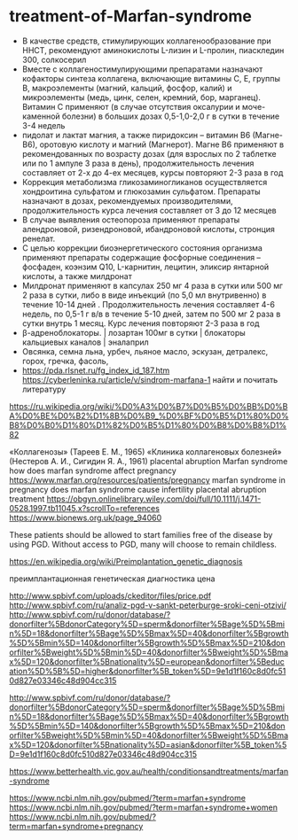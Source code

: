 # treatment-of-Marfan-syndrome
+ В качестве средств, стимулирующих коллагенообразование при ННСТ, рекомендуют аминокислоты L-лизин и L-пролин, пиаскледин 300, солкосерил
+ Вместе с коллагеностимулирующими препаратами назначают кофакторы синтеза коллагена, включающие витамины С, Е, группы В, макроэлементы (магний, кальций, фосфор, калий) и микроэлементы (медь, цинк, селен, кремний, бор, марганец). Витамин С применяют (в случае отсутствия оксалурии и моче-каменной болезни) в больших дозах 0,5-1,0-2,0 г в сутки в течение 3-4 недель
+ пидолат и лактат магния, а также  пиридоксин – витамин В6 (Магне-В6), оротовую кислоту и магний (Магнерот). Магне В6 применяют в рекомендованных по возрасту дозах (для взрослых по 2 таблетке или по 1 ампуле 3 раза в день), продолжительность лечения составляет от 2-х до 4-ех месяцев, курсы повторяют 2-3 раза в год
+ Коррекция метаболизма гликозаминогликанов осуществляется хондроитина сульфатом и глюкозамин сульфатом. Препараты назначают в дозах, рекомендуемых производителями, продолжительность курса лечения составляет от 3 до 12 месяцев
+ В случае выявления остеопороза применяют препараты алендроновой, ризендроновой, ибандроновой кислоты, стронция ренелат. 
+ С целью коррекции биоэнергетического состояния организма применяют препараты содержащие фосфорные соединения – фосфаден, коэнзим Q10, L-карнитин, лецитин, эликсир янтарной кислоты, а также милдронат
+ Милдронат применяют в капсулах 250 мг 4 раза в сутки или 500 мг 2 раза в сутки, либо в виде инъекций (по 5,0 мл внутривенно) в течение 10-14 дней . Продолжительность лечения составляет 4-6 недель, по 0,5-1 г в/в в течение 5-10 дней, затем по 500 мг 2 раза в сутки внутрь 1 месяц. Курс лечения повторяют 2-3 раза в год
+ β-адреноблокаторы. | лозартан 100мг в сутки | блокаторы кальциевых каналов | эналаприл
+ Овсянка, семна льна, урбеч, льяное масло, эскузан, детралекс, горох, гречка, фасоль, 
+ https://pda.rlsnet.ru/fg_index_id_187.htm
https://cyberleninka.ru/article/v/sindrom-marfana-1 найти и почитать литературу

https://ru.wikipedia.org/wiki/%D0%A3%D0%B7%D0%B5%D0%BB%D0%BA%D0%BE%D0%B2%D1%8B%D0%B9_%D0%BF%D0%B5%D1%80%D0%B8%D0%B0%D1%80%D1%82%D0%B5%D1%80%D0%B8%D0%B8%D1%82

«Коллагенозы» (Тареев Е. М., 1965)
«Клиника коллагеновых болезней» (Нестеров А. И., Сигидин Я. А., 1961)
placental abruption Marfan syndrome
how does marfan syndrome affect pregnancy
https://www.marfan.org/resources/patients/pregnancy
marfan syndrome in pregnancy
does marfan syndrome cause infertility
placental abruption treatment
https://obgyn.onlinelibrary.wiley.com/doi/full/10.1111/j.1471-0528.1997.tb11045.x?scrollTo=references
https://www.bionews.org.uk/page_94060

These patients should be allowed to start families free of the disease by using PGD. Without access to PGD, many will choose to remain childless.

https://en.wikipedia.org/wiki/Preimplantation_genetic_diagnosis

преимплантационная генетическая диагностика цена


http://www.spbivf.com/uploads/ckeditor/files/price.pdf
http://www.spbivf.com/ru/analiz-pgd-v-sankt-peterburge-sroki-ceni-otzivi/
http://www.spbivf.com/ru/donor/database/?donorfilter%5BdonorCategory%5D=sperm&donorfilter%5Bage%5D%5Bmin%5D=18&donorfilter%5Bage%5D%5Bmax%5D=40&donorfilter%5Bgrowth%5D%5Bmin%5D=140&donorfilter%5Bgrowth%5D%5Bmax%5D=210&donorfilter%5Bweight%5D%5Bmin%5D=40&donorfilter%5Bweight%5D%5Bmax%5D=120&donorfilter%5Bnationality%5D=european&donorfilter%5Beducation%5D%5B%5D=higher&donorfilter%5B_token%5D=9e1d1f160c8d0fc510d827e03346c48d904cc315

http://www.spbivf.com/ru/donor/database/?donorfilter%5BdonorCategory%5D=sperm&donorfilter%5Bage%5D%5Bmin%5D=18&donorfilter%5Bage%5D%5Bmax%5D=40&donorfilter%5Bgrowth%5D%5Bmin%5D=140&donorfilter%5Bgrowth%5D%5Bmax%5D=210&donorfilter%5Bweight%5D%5Bmin%5D=40&donorfilter%5Bweight%5D%5Bmax%5D=120&donorfilter%5Bnationality%5D=asian&donorfilter%5B_token%5D=9e1d1f160c8d0fc510d827e03346c48d904cc315

https://www.betterhealth.vic.gov.au/health/conditionsandtreatments/marfan-syndrome

https://www.ncbi.nlm.nih.gov/pubmed/?term=marfan+syndrome
https://www.ncbi.nlm.nih.gov/pubmed/?term=marfan+syndrome+women
https://www.ncbi.nlm.nih.gov/pubmed/?term=marfan+syndrome+pregnancy
